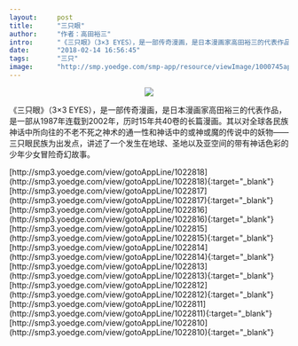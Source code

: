 ```yaml
---
layout:     post
title:      "三只眼"
author:     "作者：高田裕三"
intro:      "《三只眼》（3×3 EYES），是一部传奇漫画，是日本漫画家高田裕三的代表作品，是一部从1987年连载到2002年，历时15年共40卷的长篇漫画。其以对全球各民族神话中所向往的不老不死之神术的通一性和神话中的或神或魔的传说中的妖物——三只眼民族为出发点，讲述了一个发生在地球、圣地以及亚空间的带有神话色彩的少年少女冒险奇幻故事。"
date:       "2018-02-14 16:56:45"
tags:       "三只"
image:      "http://smp.yoedge.com/smp-app/resource/viewImage/1000745appline.png"
---
```

<div style="text-align: center">
<p><img src="http://smp.yoedge.com/smp-app/resource/viewImage/1000745appline.png"/></p>
</div>
<p class="post-meta">
<span>《三只眼》（3×3 EYES），是一部传奇漫画，是日本漫画家高田裕三的代表作品，是一部从1987年连载到2002年，历时15年共40卷的长篇漫画。其以对全球各民族神话中所向往的不老不死之神术的通一性和神话中的或神或魔的传说中的妖物——三只眼民族为出发点，讲述了一个发生在地球、圣地以及亚空间的带有神话色彩的少年少女冒险奇幻故事。</span>
</p>
[http://smp3.yoedge.com/view/gotoAppLine/1022818](http://smp3.yoedge.com/view/gotoAppLine/1022818){:target="_blank"}
[http://smp3.yoedge.com/view/gotoAppLine/1022817](http://smp3.yoedge.com/view/gotoAppLine/1022817){:target="_blank"}
[http://smp3.yoedge.com/view/gotoAppLine/1022816](http://smp3.yoedge.com/view/gotoAppLine/1022816){:target="_blank"}
[http://smp3.yoedge.com/view/gotoAppLine/1022815](http://smp3.yoedge.com/view/gotoAppLine/1022815){:target="_blank"}
[http://smp3.yoedge.com/view/gotoAppLine/1022814](http://smp3.yoedge.com/view/gotoAppLine/1022814){:target="_blank"}
[http://smp3.yoedge.com/view/gotoAppLine/1022813](http://smp3.yoedge.com/view/gotoAppLine/1022813){:target="_blank"}
[http://smp3.yoedge.com/view/gotoAppLine/1022812](http://smp3.yoedge.com/view/gotoAppLine/1022812){:target="_blank"}
[http://smp3.yoedge.com/view/gotoAppLine/1022811](http://smp3.yoedge.com/view/gotoAppLine/1022811){:target="_blank"}
[http://smp3.yoedge.com/view/gotoAppLine/1022810](http://smp3.yoedge.com/view/gotoAppLine/1022810){:target="_blank"}


